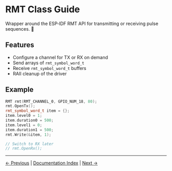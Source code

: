 # RMT Class Guide

Wrapper around the ESP‑IDF RMT API for transmitting or receiving pulse sequences. 📡

## Features
- Configure a channel for TX or RX on demand
- Send arrays of `rmt_symbol_word_t`
- Receive `rmt_symbol_word_t` buffers
- RAII cleanup of the driver

## Example
```cpp
RMT rmt(RMT_CHANNEL_0, GPIO_NUM_18, 80);
rmt.OpenTx();
rmt_symbol_word_t item = {};
item.level0 = 1;
item.duration0 = 500;
item.level1 = 0;
item.duration1 = 500;
rmt.Write(&item, 1);

// Switch to RX later
// rmt.OpenRx();
```

---

[← Previous](SfUartDriver.md) | [Documentation Index](index.md) | [Next →](NvsStorage.md)
